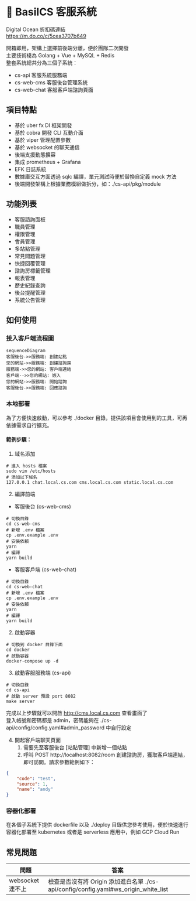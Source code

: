 # 🌿 BasilCS 客服系統

Digital Ocean 折扣碼連結  
https://m.do.co/c/5cea3707b649

開箱即用，架構上選擇前後端分離，便於團隊二次開發  
主要技術棧為 Golang + Vue + MySQL + Redis  
整套系統總共分為三個子系統：
- cs-api 客服系統服務端
- cs-web-cms 客服後台管理系統
- cs-web-chat 客服客戶端諮詢頁面

## 項目特點
- 基於 uber fx DI 框架開發
- 基於 cobra 開發 CLI 互動介面
- 基於 viper 管理配置參數
- 基於 websocket 的聊天通信
- 後端支援動態擴容
- 集成 prometheus + Grafana
- EFK 日誌系統
- 數據庫交互方面透過 sqlc 編譯，單元測試時便於替換自定義 mock 方法
- 後端開發架構上根據業務模組做拆分，如：./cs-api/pkg/module

## 功能列表
- 客服諮詢面板
- 職員管理
- 權限管理
- 會員管理
- 多站點管理
- 常見問題管理
- 快捷回覆管理
- 諮詢房標籤管理
- 報表管理
- 歷史紀錄查詢
- 後台提醒管理
- 系統公告管理

## 如何使用
### 接入客戶端流程圖
```mermaid
sequenceDiagram
客服後台->>服務端: 創建站點
您的網站->>服務端: 創建諮詢房
服務端->>您的網站: 客戶端連結
客戶端-->>您的網站: 嵌入
您的網站->>服務端: 開始諮詢
客服後台->>服務端: 回應諮詢
```

### 本地部署
為了方便快速啟動，可以參考 ./docker 目錄，提供該項目會使用到的工具，可再依據需求自行擴充。

#### 範例步驟：
1. 域名添加
```shell
# 進入 hosts 檔案
sudo vim /etc/hosts
# 添加以下域名
127.0.0.1 chat.local.cs.com cms.local.cs.com static.local.cs.com
```
2. 編譯前端  
- 客服後台 (cs-web-cms)
```shell
# 切換目錄
cd cs-web-cms
# 新增 .env 檔案
cp .env.example .env
# 安裝依賴
yarn
# 編譯
yarn build
```
- 客服客戶端 (cs-web-chat)
```shell
# 切換目錄
cd cs-web-chat
# 新增 .env 檔案
cp .env.example .env
# 安裝依賴
yarn
# 編譯
yarn build
```
2. 啟動容器
```shell
# 切換到 docker 目錄下面
cd docker
# 啟動容器
docker-compose up -d
```
3. 啟動客服服務端 (cs-api)
```shell
# 切換目錄
cd cs-api
# 啟動 server 預設 port 8082
make server
```
完成以上步驟就可以開啟 http://cms.local.cs.com 查看畫面了  
登入帳號和密碼都是 admin，密碼能夠在 ./cs-api/config/config.yaml#admin_password 中自行設定

4. 開起客戶端聊天頁面  
   1. 需要先至客服後台 [站點管理] 中新增一個站點
   2. 呼叫 POST http://localhost:8082/room 創建諮詢房，獲取客戶端連結，即可訪問。請求參數範例如下：
```json
{
    "code": "test",
    "source": 1,
    "name": "andy"
}
```
### 容器化部署
在各個子系統下提供 dockerfile 以及 ./deploy 目錄供您參考使用，便於快速進行容器化部署至 kubernetes 或者是 serverless 應用中，例如 GCP Cloud Run

## 常見問題
| 問題            | 答案                                                                     |
|---------------|------------------------------------------------------------------------|
| websocket 連不上 | 檢查是否沒有將 Origin 添加進白名單 ./cs-api/config/config.yaml#ws_origin_white_list |